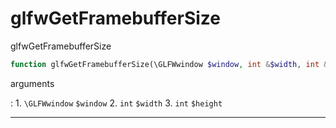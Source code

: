 # glfwGetFramebufferSize
glfwGetFramebufferSize

```php
function glfwGetFramebufferSize(\GLFWwindow $window, int &$width, int &$height) : void
```



arguments

:    1. `\GLFWwindow` `$window` 
    2. `int` `$width` 
    3. `int` `$height` 



---
     